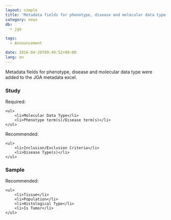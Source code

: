 ```yaml
---
layout: simple
title: 'Metadata fields for phenotype, disease and molecular data type were added'
category: news
db:
  - jga

tags:
  - Announcement

date: 2016-04-26T09:49:52+09:00
lang: en
---
```


<p>Metadata fields for phenotype, disease and molecular data type were added to the JGA metadata excel.</p>

<h3>Study</h3>Required:<div class="sub_index">

    <ul>
        <li>Molecular Data Type</li>
        <li>Phenotype term(s)/Disease term(s)</li>
    </ul>
</div>Recommended:<div class="sub_index">

    <ul>
        <li>Inclusion/Exclusion Criteria</li>
        <li>Disease Type(s)</li>
    </ul>
</div>

<h3>Sample</h3>Recommended:<div class="sub_index">

    <ul>
        <li>Tissue</li>
        <li>Population</li>
        <li>Histological Type</li>
        <li>Is Tumor</li>
    </ul>
</div>
